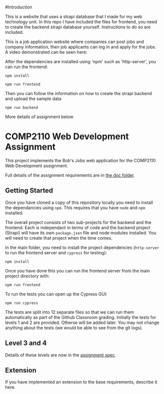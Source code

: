 #Introduction

This is a website that uses a strapi database that I made for my web technology unit. In this repo I have included the files for frontend, you need to create the backend strapi database yourself. Instructions to do so are included. 

This is a job application website where companies can post jobs and company information, then job applicants can log in and apply for the jobs. A video demonstrated can be seen here: 

After the dependencies are installed using 'npm' such as 'http-server', you can run the frontend:

```shell
npm install
```

```shell
npm run frontend
```
Then you can follow the information on how to create the strapi backend and upload the sample data

```shell
npm run backend
```


More details of assignment below
# COMP2110 Web Development Assignment

This project implements the Bob's Jobs web application for the COMP2110 
Web Development assignment.  

Full details of the assignment requirements are in [the doc folder](doc/assignment.md). 

## Getting Started

Once you have cloned a copy of this repository locally you need to install the 
dependancies using `npm`.  This requires that you have `node` and `npm` installed.  

The overall project consists of two sub-projects for the backend and the frontend.
Each is independant in terms of code and the backend project (Strapi) will have
its own `package.json` file and node modules installed.  You will need to create
that project when the time comes.

In the main folder, you need to install the project dependencies (`http-server`
to run the frontend server and `cypress` for testing):

```shell
npm install
```

Once you have done this you can run the frontend server from the main project
directory with:

```shell
npm run frontend
```

To run the tests you can open up the Cypress GUI:

```shell
npm run cypress
```

The tests are split into 12 separate files so that we can run them automatically
as part of the Github Classroom grading.  Initially the tests for levels 1 and 2
are provided.  Otherse will be added later.  You may not change anything about
the tests (we would be able to see from the git logs).

## Level 3 and 4

Details of these levels are now in the [assignment spec](doc/assignment.md).

## Extension

If you have implemented an extension to the base requirements, describe it here.

